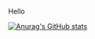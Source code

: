 Hello







[![Anurag's GitHub stats](https://github-readme-stats.vercel.app/api?username=RealStormi)](https://github.com/anuraghazra/github-readme-stats)
